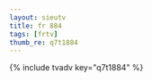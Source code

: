 ```yaml
--- 
layout: sieutv
title: fr 884
tags: [frtv]
thumb_re: q7t1884
---
```

{% include tvadv key="q7t1884" %} 
